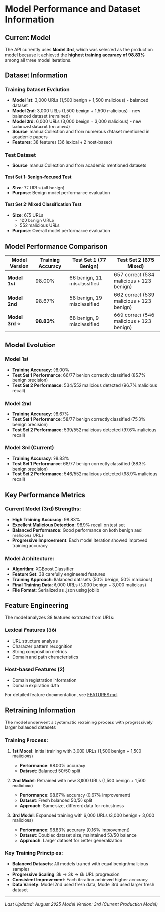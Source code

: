 # Model Performance and Dataset Information

## Current Model

The API currently uses **Model 3rd**, which was selected as the production model because it achieved the **highest training accuracy of 98.83%** among all three model iterations.

## Dataset Information

### Training Dataset Evolution
- **Model 1st**: 3,000 URLs (1,500 benign + 1,500 malicious) - balanced dataset
- **Model 2nd**: 3,000 URLs (1,500 benign + 1,500 malicious) - new balanced dataset (retrained)
- **Model 3rd**: 6,000 URLs (3,000 benign + 3,000 malicious) - new balanced dataset (retrained)
- **Source**: manualCollection and from numerous dataset mentioned in academic papers
- **Features**: 38 features (36 lexical + 2 host-based)

### Test Dataset
- **Source**: manualCollection and from academic mentioned datasets

#### Test Set 1: Benign-focused Test
- **Size**: 77 URLs (all benign)
- **Purpose**: Benign model performance evaluation

#### Test Set 2: Mixed Classification Test  
- **Size**: 675 URLs
  - 123 benign URLs
  - 552 malicious URLs
- **Purpose**: Overall model performance evaluation

## Model Performance Comparison

| Model Version | Training Accuracy | Test Set 1 (77 Benign) | Test Set 2 (675 Mixed) |
|---------------|-------------------|-------------------------|-------------------------|
| **Model 1st** | 98.00% | 66 benign, 11 misclassified | 657 correct (534 malicious + 123 benign) |
| **Model 2nd** | 98.67% | 58 benign, 19 misclassified | 662 correct (539 malicious + 123 benign) |
| **Model 3rd** ⭐ | **98.83%** | 68 benign, 9 misclassified | 669 correct (546 malicious + 123 benign) |

## Model Evolution

### Model 1st
- **Training Accuracy**: 98.00%
- **Test Set 1 Performance**: 66/77 benign correctly classified (85.7% benign precision)
- **Test Set 2 Performance**: 534/552 malicious detected (96.7% malicious recall)

### Model 2nd
- **Training Accuracy**: 98.67%
- **Test Set 1 Performance**: 58/77 benign correctly classified (75.3% benign precision)
- **Test Set 2 Performance**: 539/552 malicious detected (97.6% malicious recall)

### Model 3rd (Current)
- **Training Accuracy**: 98.83%
- **Test Set 1 Performance**: 68/77 benign correctly classified (88.3% benign precision)
- **Test Set 2 Performance**: 546/552 malicious detected (98.9% malicious recall)

## Key Performance Metrics

### Current Model (3rd) Strengths:
- **High Training Accuracy**: 98.83%
- **Excellent Malicious Detection**: 98.9% recall on test set
- **Balanced Performance**: Good performance on both benign and malicious URLs
- **Progressive Improvement**: Each model iteration showed improved training accuracy

### Model Architecture:
- **Algorithm**: XGBoost Classifier
- **Feature Set**: 38 carefully engineered features
- **Training Approach**: Balanced datasets (50% benign, 50% malicious)
- **Final Training Data**: 6,000 URLs (3,000 benign + 3,000 malicious)
- **File Format**: Serialized as .json using joblib

## Feature Engineering

The model analyzes 38 features extracted from URLs:

### Lexical Features (36)
- URL structure analysis
- Character pattern recognition  
- String composition metrics
- Domain and path characteristics

### Host-based Features (2)
- Domain registration information
- Domain expiration data

For detailed feature documentation, see [FEATURES.md](FEATURES.md).

## Retraining Information

The model underwent a systematic retraining process with progressively larger balanced datasets:

### Training Process:
1. **1st Model**: Initial training with 3,000 URLs (1,500 benign + 1,500 malicious)
   - **Performance**: 98.00% accuracy
   - **Dataset**: Balanced 50/50 split

2. **2nd Model**: Retrained with new 3,000 URLs (1,500 benign + 1,500 malicious) 
   - **Performance**: 98.67% accuracy (0.67% improvement)
   - **Dataset**: Fresh balanced 50/50 split
   - **Approach**: Same size, different data for robustness

3. **3rd Model**: Expanded training with 6,000 URLs (3,000 benign + 3,000 malicious)
   - **Performance**: 98.83% accuracy (0.16% improvement)
   - **Dataset**: Doubled dataset size, maintained 50/50 balance
   - **Approach**: Larger dataset for better generalization

### Key Training Principles:
- **Balanced Datasets**: All models trained with equal benign/malicious samples
- **Progressive Scaling**: 3k → 3k → 6k URL progression  
- **Consistent Improvement**: Each iteration achieved higher accuracy
- **Data Variety**: Model 2nd used fresh data, Model 3rd used larger fresh dataset

---

*Last Updated: August 2025*
*Model Version: 3rd (Current Production Model)*
